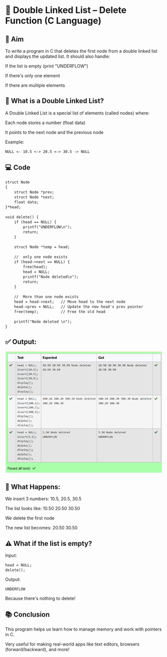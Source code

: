 # 🧠 Double Linked List – Delete Function (C Language)
## 🎯 Aim
To write a program in C that deletes the first node from a double linked list and displays the updated list.
It should also handle:

If the list is empty (print "UNDERFLOW")

If there's only one element

If there are multiple elements

## 🔧 What is a Double Linked List?
A Double Linked List is a special list of elements (called nodes) where:

Each node stores a number (float data)

It points to the next node and the previous node

Example:
```
NULL <- 10.5 <-> 20.5 <-> 30.5 -> NULL
```
## 💻 Code
```
struct Node
{
    struct Node *prev;
    struct Node *next;
    float data;
}*head;

void delete() {
    if (head == NULL) {
        printf("UNDERFLOW\n");
        return;
    }

    struct Node *temp = head;

    //  only one node exists
    if (head->next == NULL) {
        free(head);
        head = NULL;
        printf("Node deleted\n");
        return;
    }

    //  More than one node exists
    head = head->next;   // Move head to the next node
    head->prev = NULL;   // Update the new head's prev pointer
    free(temp);          // Free the old head

    printf("Node deleted \n");
}
```

## ✅ Output:
![alt text](image-2.png)
## 🧹 What Happens:
We insert 3 numbers: 10.5, 20.5, 30.5

The list looks like: 10.50 20.50 30.50

We delete the first node

The new list becomes: 20.50 30.50

## ⚠️ What if the list is empty?
Input:

```
head = NULL;
delete();
```
Output:
```
UNDERFLOW
```
Because there's nothing to delete!

## 📚 Conclusion
This program helps us learn how to manage memory and work with pointers in C.

Very useful for making real-world apps like text editors, browsers (forward/backward), and more!